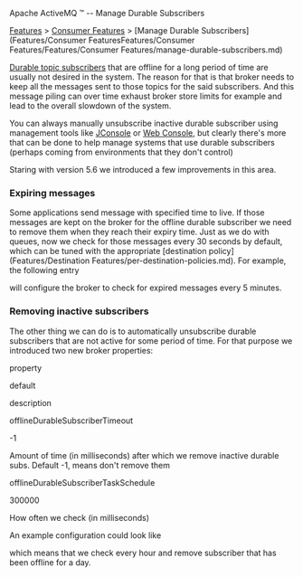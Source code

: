 Apache ActiveMQ ™ -- Manage Durable Subscribers 

[Features](features.md) > [Consumer Features](consumer-features.md) > [Manage Durable Subscribers](Features/Consumer FeaturesFeatures/Consumer Features/Features/Consumer Features/manage-durable-subscribers.md)


[Durable topic subscribers](Community/FAQ/JMSCommunity/FAQ/JMS/Community/FAQ/JMS/how-do-durable-queues-and-topics-work.md) that are offline for a long period of time are usually not desired in the system. The reason for that is that broker needs to keep all the messages sent to those topics for the said subscribers. And this message piling can over time exhaust broker store limits for example and lead to the overall slowdown of the system.

You can always manually unsubscribe inactive durable subscriber using management tools like [JConsole](Features/jmx.md) or [Web Console](ToolsTools/Tools/web-console.md), but clearly there's more that can be done to help manage systems that use durable subscribers (perhaps coming from environments that they don't control)

Staring with version 5.6 we introduced a few improvements in this area.

### Expiring messages

Some applications send message with specified time to live. If those messages are kept on the broker for the offline durable subscriber we need to remove them when they reach their expiry time. Just as we do with queues, now we check for those messages every 30 seconds by default, which can be tuned with the appropriate [destination policy](Features/Destination Features/per-destination-policies.md). For example, the following entry

<policyEntry topic=">" expireMessagesPeriod="300000"/>

will configure the broker to check for expired messages every 5 minutes.

### Removing inactive subscribers

The other thing we can do is to automatically unsubscribe durable subscribers that are not active for some period of time. For that purpose we introduced two new broker properties:

property

default

description

offlineDurableSubscriberTimeout

-1

Amount of time (in milliseconds) after which we remove inactive durable subs. Default -1, means don't remove them

offlineDurableSubscriberTaskSchedule

300000

How often we check (in milliseconds)

An example configuration could look like

<broker name="localhost" offlineDurableSubscriberTimeout="86400000" offlineDurableSubscriberTaskSchedule="3600000">

which means that we check every hour and remove subscriber that has been offline for a day.

